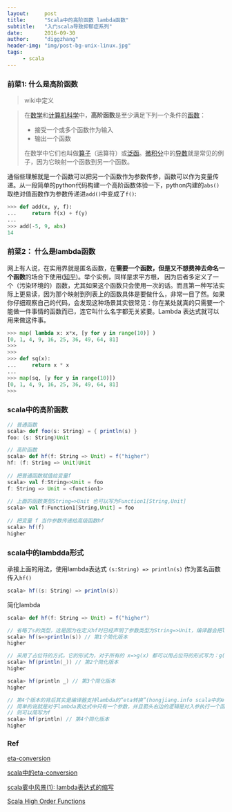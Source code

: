 ```yaml
---
layout:     post
title:      "Scala中的高阶函数 lambda函数"
subtitle:   "入门scala导致抑郁症系列"
date:       2016-09-30
author:     "diggzhang"
header-img: "img/post-bg-unix-linux.jpg"
tags:
     - scala
---
```


### 前菜1:  什么是高阶函数

> wiki中定义

> 在[数学](https://www.wikiwand.com/zh/%E6%95%B0%E5%AD%A6)和[计算机科学](https://www.wikiwand.com/zh/%E8%AE%A1%E7%AE%97%E6%9C%BA%E7%A7%91%E5%AD%A6)中，**高阶函数**是至少满足下列一个条件的[函数](https://www.wikiwand.com/zh/%E5%87%BD%E6%95%B0)：
>
> - 接受一个或多个函数作为输入
> - 输出一个函数
>
> 在数学中它们也叫做[算子](https://www.wikiwand.com/zh/%E7%AE%97%E5%AD%90)（运算符）或[泛函](https://www.wikiwand.com/zh/%E6%B3%9B%E5%87%BD)。[微积分](https://www.wikiwand.com/zh/%E5%BE%AE%E7%A7%AF%E5%88%86)中的[导数](https://www.wikiwand.com/zh/%E5%AF%BC%E6%95%B0)就是常见的例子，因为它映射一个函数到另一个函数。



通俗些理解就是一个函数可以把另一个函数作为参数传参，函数可以作为变量传递。从一段简单的python代码构建一个高阶函数体验一下，python内建的`abs()`取绝对值函数作为参数传递进`add()`中变成了`f()`:

```python
>>> def add(x, y, f):
...     return f(x) + f(y)
...
>>> add(-5, 9, abs)
14
```





### 前菜2： 什么是lambda函数

网上有人说，在实用界就是匿名函数，在**需要一个函数，但是又不想费神去命名一个函数**的场合下使用([知乎](https://www.zhihu.com/question/20125256))。举个实例，同样是求平方根， 因为后者多定义了一个（污染环境的）函数，尤其如果这个函数只会使用一次的话。而且第一种写法实际上更易读，因为那个映射到列表上的函数具体是要做什么，非常一目了然。如果你仔细观察自己的代码，会发现这种场景其实很常见：你在某处就真的只需要一个能做一件事情的函数而已，连它叫什么名字都无关紧要。Lambda 表达式就可以用来做这件事。

```python
>>> map( lambda x: x*x, [y for y in range(10)] )
[0, 1, 4, 9, 16, 25, 36, 49, 64, 81]
>>>
>>>
>>> def sq(x):
...     return x * x
...
>>> map(sq, [y for y in range(10)])
[0, 1, 4, 9, 16, 25, 36, 49, 64, 81]
>>>
```



### scala中的高阶函数

```scala
// 普通函数
scala> def foo(s: String) = { println(s) }
foo: (s: String)Unit

// 高阶函数
scala> def hf(f: String => Unit) = f("higher")
hf: (f: String => Unit)Unit
  
// 把普通函数赋值给变量f
scala> val f:String=>Unit = foo
f: String => Unit = <function1>
  
// 上面的函数类型String=>Unit 也可以写为Function1[String,Unit]
scala> val f:Function1[String,Unit] = foo
  
// 把变量 f 当作参数传递给高级函数hf
scala> hf(f)
higher
```



### scala中的lambdda形式

承接上面的用法，使用lambda表达式 `(s:String) => println(s)` 作为匿名函数传入`hf()`

```scala
scala> hf((s: String) => println(s))
```



简化lambda

```scala
scala> def hf(f: String => Unit) = f("higher")

// 省略了s的类型，这是因为在定义hf时已经声明了参数类型为String=>Unit，编译器会把lambda表达式中的入参和出参按声明的类型来对待
scala> hf(s=>println(s)) // 第1个简化版本
higher

// 采用了占位符的方式。它的形式为，对于所有的 x=>g(x) 都可以用占位符的形式写为：g(_)，相当于省去了lambda表达式的入参和箭头部分，然后用占位符表示入参
scala> hf(println(_)) // 第2个简化版本
higher

scala> hf(println _) // 第3个简化版本
higher

// 第4个版本的背后其实是编译器支持lambda的“eta转换”(hongjiang.info scala中的eta-conversion)。
// 简单的说就是对于lambda表达式中只有一个参数，并且箭头右边的逻辑是对入参执行一个函数：即 x => f(x)
// 则可以简写为f
scala> hf(println) // 第4个简化版本
higher
```



### Ref

[eta-conversion](http://stackoverflow.com/questions/2363013/in-scala-why-cant-i-partially-apply-a-function-without-explicitly-specifying-i)

[scala中的eta-conversion](http://hongjiang.info/scala-eta-conversion/)

[scala雾中风景(1): lambda表达式的缩写](http://hongjiang.info/scala-pitfalls-1/)

[Scala High Order Functions](https://www.scala-exercises.org/std_lib/higher_order_functions)

